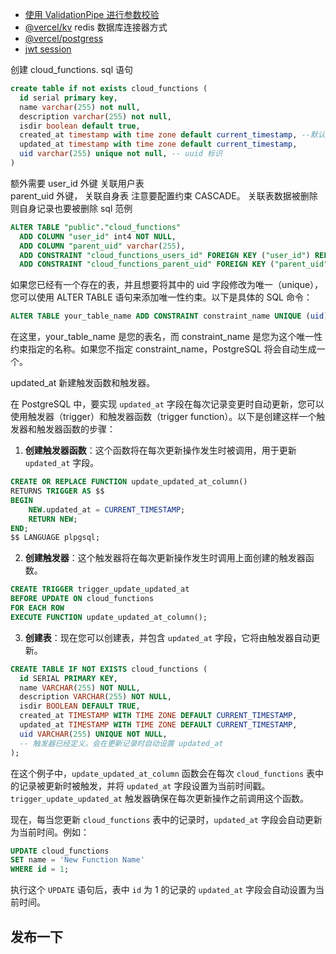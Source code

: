 - [使用 ValidationPipe 进行参数校验](https://juejin.cn/book/7226988578700525605/section/7237073778033819708)
- [@vercel/kv](https://github.com/vercel/storage/blob/main/packages/kv/README.md) redis 数据库连接器方式
- [@vercel/postgress](https://github.com/vercel/storage/blob/main/packages/postgres/README.md)
- [jwt session](https://juejin.cn/book/7226988578700525605/section/7229127824358637605)

创建 cloud_functions. sql 语句

```sql
create table if not exists cloud_functions (
  id serial primary key,
  name varchar(255) not null,
  description varchar(255) not null,
  isdir boolean default true,
  created_at timestamp with time zone default current_timestamp, --默认当前时间
  updated_at timestamp with time zone default current_timestamp,
  uid varchar(255) unique not null, -- uuid 标识
)
```

额外需要 user_id 外键 关联用户表  
parent_uid 外键， 关联自身表
注意要配置约束 CASCADE。 关联表数据被删除则自身记录也要被删除
sql 范例

```sql
ALTER TABLE "public"."cloud_functions"
  ADD COLUMN "user_id" int4 NOT NULL,
  ADD COLUMN "parent_uid" varchar(255),
  ADD CONSTRAINT "cloud_functions_users_id" FOREIGN KEY ("user_id") REFERENCES "public"."users" ("id") ON DELETE CASCADE ON UPDATE CASCADE,
  ADD CONSTRAINT "cloud_functions_parent_uid" FOREIGN KEY ("parent_uid") REFERENCES "public"."cloud_functions" ("uid") ON DELETE CASCADE ON UPDATE CASCADE;
```

如果您已经有一个存在的表，并且想要将其中的 uid 字段修改为唯一（unique），您可以使用 ALTER TABLE 语句来添加唯一性约束。以下是具体的 SQL 命令：

```sql
ALTER TABLE your_table_name ADD CONSTRAINT constraint_name UNIQUE (uid);
```

在这里，your_table_name 是您的表名，而 constraint_name 是您为这个唯一性约束指定的名称。如果您不指定 constraint_name，PostgreSQL 将会自动生成一个。

updated_at 新建触发函数和触发器。

在 PostgreSQL 中，要实现 `updated_at` 字段在每次记录变更时自动更新，您可以使用触发器（trigger）和触发器函数（trigger function）。以下是创建这样一个触发器和触发器函数的步骤：

1. **创建触发器函数**：这个函数将在每次更新操作发生时被调用，用于更新 `updated_at` 字段。

```sql
CREATE OR REPLACE FUNCTION update_updated_at_column()
RETURNS TRIGGER AS $$
BEGIN
    NEW.updated_at = CURRENT_TIMESTAMP;
    RETURN NEW;
END;
$$ LANGUAGE plpgsql;
```

2. **创建触发器**：这个触发器将在每次更新操作发生时调用上面创建的触发器函数。

```sql
CREATE TRIGGER trigger_update_updated_at
BEFORE UPDATE ON cloud_functions
FOR EACH ROW
EXECUTE FUNCTION update_updated_at_column();
```

3. **创建表**：现在您可以创建表，并包含 `updated_at` 字段，它将由触发器自动更新。

```sql
CREATE TABLE IF NOT EXISTS cloud_functions (
  id SERIAL PRIMARY KEY,
  name VARCHAR(255) NOT NULL,
  description VARCHAR(255) NOT NULL,
  isdir BOOLEAN DEFAULT TRUE,
  created_at TIMESTAMP WITH TIME ZONE DEFAULT CURRENT_TIMESTAMP,
  updated_at TIMESTAMP WITH TIME ZONE DEFAULT CURRENT_TIMESTAMP,
  uid VARCHAR(255) UNIQUE NOT NULL,
  -- 触发器已经定义，会在更新记录时自动设置 updated_at
);
```

在这个例子中，`update_updated_at_column` 函数会在每次 `cloud_functions` 表中的记录被更新时被触发，并将 `updated_at` 字段设置为当前时间戳。`trigger_update_updated_at` 触发器确保在每次更新操作之前调用这个函数。

现在，每当您更新 `cloud_functions` 表中的记录时，`updated_at` 字段会自动更新为当前时间。例如：

```sql
UPDATE cloud_functions
SET name = 'New Function Name'
WHERE id = 1;
```

执行这个 `UPDATE` 语句后，表中 `id` 为 1 的记录的 `updated_at` 字段会自动设置为当前时间。

## 发布一下
